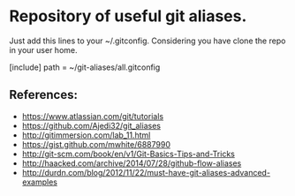 Repository of useful git aliases.
=================================

Just add this lines to your ~/.gitconfig.
Considering you have clone the repo in your user home.

[include]
  path = ~/git-aliases/all.gitconfig

References:
-----------

- https://www.atlassian.com/git/tutorials
- https://github.com/Ajedi32/git_aliases 
- http://gitimmersion.com/lab_11.html 
- https://gist.github.com/mwhite/6887990 
- http://git-scm.com/book/en/v1/Git-Basics-Tips-and-Tricks 
- http://haacked.com/archive/2014/07/28/github-flow-aliases 
- http://durdn.com/blog/2012/11/22/must-have-git-aliases-advanced-examples 
